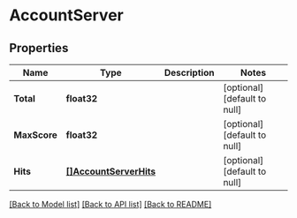 # AccountServer

## Properties
Name | Type | Description | Notes
------------ | ------------- | ------------- | -------------
**Total** | **float32** |  | [optional] [default to null]
**MaxScore** | **float32** |  | [optional] [default to null]
**Hits** | [**[]AccountServerHits**](AccountServer_hits.md) |  | [optional] [default to null]

[[Back to Model list]](../README.md#documentation-for-models) [[Back to API list]](../README.md#documentation-for-api-endpoints) [[Back to README]](../README.md)


